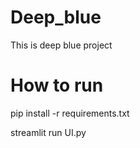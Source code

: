 # Deep_blue
This is deep blue project

# How to run

pip install -r requirements.txt

streamlit run UI.py
